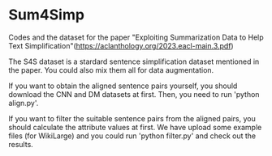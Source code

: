# Sum4Simp
Codes and the dataset for the paper "Exploiting Summarization Data to Help Text Simplification"(https://aclanthology.org/2023.eacl-main.3.pdf)

The S4S dataset is a stardard sentence simplification dataset mentioned in the paper. You could also mix them all for data augmentation.

If you want to obtain the aligned sentence pairs yourself, you should download the CNN and DM datasets at first. Then, you need to run 'python align.py'.

If you want to filter the suitable sentence pairs from the aligned pairs, you should calculate the attribute values at first. We have upload some example files (for WikiLarge) and you could run 'python filter.py' and check out the results.
